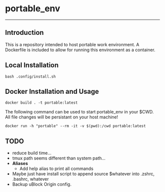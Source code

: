 # portable_env
---
## Introduction

This is a repository intended to host portable work environment. A Dockerfile is included to allow for running this environment as a container.

## Local Installation

```
bash .config/install.sh
```

## Docker Installation and Usage

```
docker build . -t portable:latest
```

The following command can be used to start portable_env in your $CWD. All file changes will be persistant on your host machine!

```
docker run -h "portable" --rm -it -v $(pwd):/cwd portable:latest
```
## TODO
- reduce build time...
- tmux path seems different than system path...
- **Aliases**
    - Add help alias to print all commands
- Maybe just have install script to append source $whatever into .zshrc, .bashrc, whatever
- Backup uBlock Origin config.
